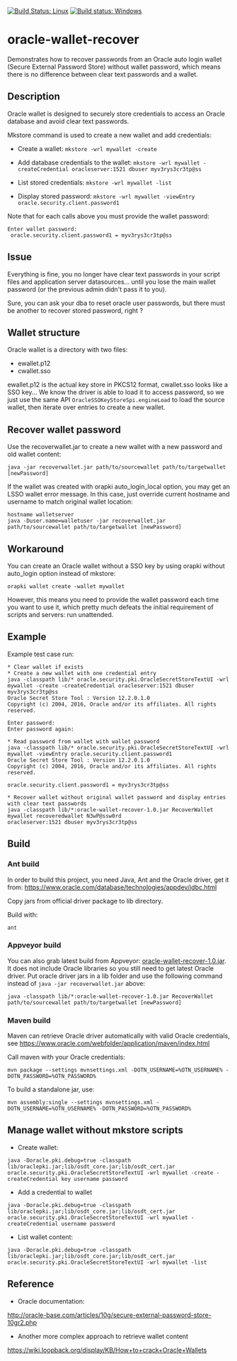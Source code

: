 [![Build Status: Linux](https://travis-ci.org/mguessan/oracle-wallet-recover.svg?branch=master)](https://travis-ci.org/mguessan/oracle-wallet-recover)
[![Build status: Windows](https://ci.appveyor.com/api/projects/status/uuvayjefe931ejpp?svg=true)](https://ci.appveyor.com/project/mguessan/oracle-wallet-recover)

# oracle-wallet-recover
Demonstrates how to recover passwords from an Oracle auto login wallet (Secure External Password Store) without wallet password, which means there is no difference between clear text passwords and a wallet.

## Description
Oracle wallet is designed to securely store credentials to access an Oracle database and avoid clear text passwords.

Mkstore command is used to create a new wallet and add credentials:

- Create a wallet:
`mkstore -wrl mywallet -create`

- Add database credentials to the wallet:
`mkstore -wrl mywallet -createCredential oracleserver:1521 dbuser myv3rys3cr3tp@ss`

- List stored credentials:
`mkstore -wrl mywallet -list`

- Display stored password:
`mkstore -wrl mywallet -viewEntry oracle.security.client.password1`

Note that for each calls above you must provide the wallet password:

```
Enter wallet password:
 oracle.security.client.password1 = myv3rys3cr3tp@ss
```
 
## Issue
Everything is fine, you no longer have clear text passwords in your script files and application server datasources...
until you lose the main wallet password (or the previous admin didn't pass it to you).

Sure, you can ask your dba to reset oracle user passwords, but there must be another to recover stored password, right ?

## Wallet structure
Oracle wallet is a directory with two files:
* ewallet.p12
* cwallet.sso

ewallet.p12 is the actual key store in PKCS12 format, cwallet.sso looks like a SSO key...
We know the driver is able to load it to access password, so we just use the same API `OracleSSOKeyStoreSpi.engineLoad`
to load the source wallet, then iterate over entries to create a new wallet.

## Recover wallet password
Use the recoverwallet.jar to create a new wallet with a new password and old wallet content:

`java -jar recoverwallet.jar path/to/sourcewallet path/to/targetwallet [newPassword]`

If the wallet was created with orapki auto_login_local option, you may get an LSSO wallet error message.
In this case, just override current hostname and username to match original wallet location:

```
hostname walletserver
java -Duser.name=walletuser -jar recoverwallet.jar path/to/sourcewallet path/to/targetwallet [newPassword]
```


## Workaround
You can create an Oracle wallet without a SSO key by using orapki without auto_login option instead of mkstore:

```
orapki wallet create -wallet mywallet
```

However, this means you need to provide the wallet password each time you want to use it, 
which pretty much defeats the initial requirement of scripts and servers: run unattended.

## Example
Example test case run:
```
* Clear wallet if exists
* Create a new wallet with one credential entry
java -classpath lib/* oracle.security.pki.OracleSecretStoreTextUI -wrl mywallet -create -createCredential oracleserver:1521 dbuser myv3rys3cr3tp@ss
Oracle Secret Store Tool : Version 12.2.0.1.0
Copyright (c) 2004, 2016, Oracle and/or its affiliates. All rights reserved.

Enter password:   
Enter password again:   

* Read password from wallet with wallet password
java -classpath lib/* oracle.security.pki.OracleSecretStoreTextUI -wrl mywallet -viewEntry oracle.security.client.password1
Oracle Secret Store Tool : Version 12.2.0.1.0
Copyright (c) 2004, 2016, Oracle and/or its affiliates. All rights reserved.

oracle.security.client.password1 = myv3rys3cr3tp@ss

* Recover wallet without original wallet password and display entries with clear text passwords
java -classpath lib/*:oracle-wallet-recover-1.0.jar RecoverWallet mywallet recoveredwallet N3wP@ssw0rd
oracleserver:1521 dbuser myv3rys3cr3tp@ss
```

## Build
### Ant build
In order to build this project, you need Java, Ant and the Oracle driver, get it from:
https://www.oracle.com/database/technologies/appdev/jdbc.html

Copy jars from official driver package to lib directory.

Build with:
```
ant
```

### Appveyor build
You can also grab latest build from Appveyor: [oracle-wallet-recover-1.0.jar](https://ci.appveyor.com/api/projects/mguessan/oracle-wallet-recover/artifacts/target%2Foracle-wallet-recover-1.0.jar?job=Environment%3A%20JAVA_HOME%3DC%3A%5CProgram%20Files%5CJava%5Cjdk1.8.0).
It does not include Oracle libraries so you still need to get latest Oracle driver.
Put oracle driver jars in a lib folder and use the following command instead of `java -jar recoverwallet.jar` above:

```
java -classpath lib/*:oracle-wallet-recover-1.0.jar RecoverWallet path/to/sourcewallet path/to/targetwallet [newPassword]
```

### Maven build
Maven can retrieve Oracle driver automatically with valid Oracle credentials,
see https://www.oracle.com/webfolder/application/maven/index.html

Call maven with your Oracle credentials:
```
mvn package --settings mvnsettings.xml -DOTN_USERNAME=%OTN_USERNAME% -DOTN_PASSWORD=%OTN_PASSWORD%
``` 

To build a standalone jar, use:
```
mvn assembly:single --settings mvnsettings.xml -DOTN_USERNAME=%OTN_USERNAME% -DOTN_PASSWORD=%OTN_PASSWORD%
``` 


## Manage wallet without mkstore scripts
* Create wallet:

`java -Doracle.pki.debug=true -classpath lib/oraclepki.jar;lib/osdt_core.jar;lib/osdt_cert.jar oracle.security.pki.OracleSecretStoreTextUI -wrl mywallet -create -createCredential key username password`

* Add a credential to wallet

`java -Doracle.pki.debug=true -classpath lib/oraclepki.jar;lib/osdt_core.jar;lib/osdt_cert.jar oracle.security.pki.OracleSecretStoreTextUI -wrl mywallet -createCredential username password`

* List wallet content:

`java -Doracle.pki.debug=true -classpath lib/oraclepki.jar;lib/osdt_core.jar;lib/osdt_cert.jar oracle.security.pki.OracleSecretStoreTextUI -wrl mywallet -list`

## Reference

* Oracle documentation:

http://oracle-base.com/articles/10g/secure-external-password-store-10gr2.php

* Another more complex approach to retrieve wallet content

https://wiki.loopback.org/display/KB/How+to+crack+Oracle+Wallets
    
    
    
